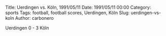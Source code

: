 Title: Uerdingen vs. Köln, 1991/05/11
Date: 1991/05/11 00:00
Category: sports
Tags: football, football scores, Uerdingen, Köln
Slug: uerdingen-vs-koln
Author: carbonero


Uerdingen 0 - 3 Köln
